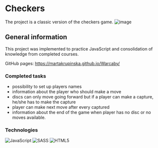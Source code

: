 # Checkers
The project is a classic version of the checkers game. 
![image](https://github.com/martakrupinska/Warcaby/assets/143219822/055cd9c9-fa15-49b5-9d03-148a58385eeb)

## General information
This project was implemented to practice JavaScript and consolidation of knowledge from completed courses.

GitHub pages: https://martakrupinska.github.io/Warcaby/

### Completed tasks
 - possibility to set up players names
 - information about the player who should make a move
 - discs can only move going forward but if a player can make a capture, he/she has to make the capture
 - player can make next move after every captured
 - information about the end of the game when player has no disc or no moves available.

### Technologies
![JavaScript](https://img.shields.io/badge/javascript-%23323330.svg?style=for-the-badge&logo=javascript&logoColor=%23F7DF1E) ![SASS](https://img.shields.io/badge/SASS-hotpink.svg?style=for-the-badge&logo=SASS&logoColor=white) ![HTML5](https://img.shields.io/badge/html5-%23E34F26.svg?style=for-the-badge&logo=html5&logoColor=white)
